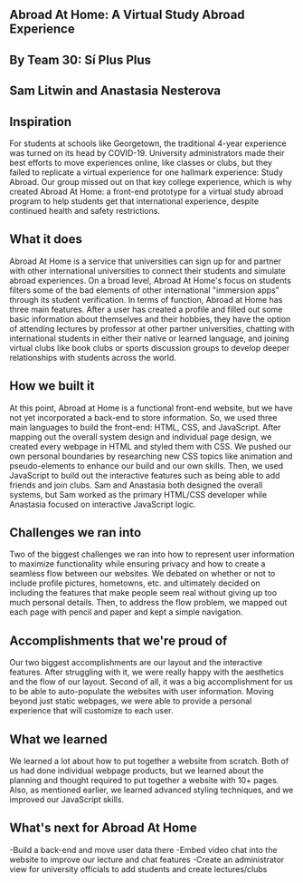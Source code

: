 ## Abroad At Home: A Virtual Study Abroad Experience
## By Team 30: Sí Plus Plus
## Sam Litwin and Anastasia Nesterova

## Inspiration
For students at schools like Georgetown, the traditional 4-year experience was turned on its head by COVID-19. University administrators made their best efforts to move experiences online, like classes or clubs, but they failed to replicate a virtual experience for one hallmark experience: Study Abroad. Our group missed out on that key college experience, which is why created Abroad At Home: a front-end prototype for a virtual study abroad program to help students get that international experience, despite continued health and safety restrictions.


## What it does
Abroad At Home is a service that universities can sign up for and partner with other international universities to connect their students and simulate abroad experiences. On a broad level, Abroad At Home's focus on students filters some of the bad elements of other international "immersion apps" through its student verification. In terms of function, Abroad at Home has three main features. After a user has created a profile and filled out some basic information about themselves and their hobbies, they have the option of attending lectures by professor at other partner universities, chatting with international students in either their native or learned language, and joining virtual clubs like book clubs or sports discussion groups to develop deeper relationships with students across the world.

## How we built it
At this point, Abroad at Home is a functional front-end website, but we have not yet incorporated a back-end to store information. So, we used three main languages to build the front-end: HTML, CSS, and JavaScript. After mapping out the overall system design and individual page design, we created every webpage in HTML and styled them with CSS. We pushed our own personal boundaries by researching new CSS topics like animation and pseudo-elements to enhance our build and our own skills. Then, we used JavaScript to build out the interactive features such as being able to add friends and join clubs. Sam and Anastasia both designed the overall systems, but Sam worked as the primary HTML/CSS developer while Anastasia focused on interactive JavaScript logic.

## Challenges we ran into
Two of the biggest challenges we ran into how to represent user information to maximize functionality while ensuring privacy and how to create a seamless flow between our websites. We debated on whether or not to include profile pictures, hometowns, etc. and ultimately decided on including the features that make people seem real without giving up too much personal details. Then, to address the flow problem, we mapped out each page with pencil and paper and kept a simple navigation.

## Accomplishments that we're proud of
Our two biggest accomplishments are our layout and the interactive features. After struggling with it, we were really happy with the aesthetics and the flow of our layout. Second of all, it was a big accomplishment for us to be able to auto-populate the websites with user information. Moving beyond just static webpages, we were able to provide a personal experience that will customize to each user.

## What we learned
We learned a lot about how to put together a website from scratch. Both of us had done individual webpage products, but we learned about the planning and thought required to put together a website with 10+ pages. Also, as mentioned earlier, we learned advanced styling techniques, and we improved our JavaScript skills.

## What's next for Abroad At Home
-Build a back-end and move user data there
-Embed video chat into the website to improve our lecture and chat features
-Create an administrator view for university officials to add students and create lectures/clubs
